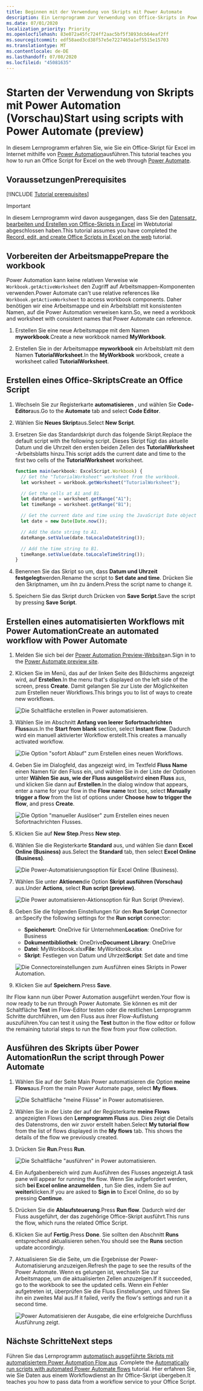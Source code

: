 ```yaml
---
title: Beginnen mit der Verwendung von Skripts mit Power Automate
description: Ein Lernprogramm zur Verwendung von Office-Skripts in Power automatisieren mithilfe eines manuellen Triggers.
ms.date: 07/01/2020
localization_priority: Priority
ms.openlocfilehash: 83e072a45fc724ff2aac5bf5f3893dcb64eaf2ff
ms.sourcegitcommit: edf58aed3cd38f57e5e7227465a1ef5515e15703
ms.translationtype: MT
ms.contentlocale: de-DE
ms.lasthandoff: 07/08/2020
ms.locfileid: "45081635"
---
```

# <a name="start-using-scripts-with-power-automate-preview"></a><span data-ttu-id="8c52b-103">Starten der Verwendung von Skripts mit Power Automation (Vorschau)</span><span class="sxs-lookup"><span data-stu-id="8c52b-103">Start using scripts with Power Automate (preview)</span></span>

<span data-ttu-id="8c52b-104">In diesem Lernprogramm erfahren Sie, wie Sie ein Office-Skript für Excel im Internet mithilfe von [Power Automation](https://flow.microsoft.com)ausführen.</span><span class="sxs-lookup"><span data-stu-id="8c52b-104">This tutorial teaches you how to run an Office Script for Excel on the web through [Power Automate](https://flow.microsoft.com).</span></span>

## <a name="prerequisites"></a><span data-ttu-id="8c52b-105">Voraussetzungen</span><span class="sxs-lookup"><span data-stu-id="8c52b-105">Prerequisites</span></span>

[!INCLUDE [Tutorial prerequisites](../includes/tutorial-prerequisites.md)]

> [!IMPORTANT]
> <span data-ttu-id="8c52b-106">In diesem Lernprogramm wird davon ausgegangen, dass Sie den [Datensatz, bearbeiten und Erstellen von Office-Skripts in Excel](excel-tutorial.md) im Webtutorial abgeschlossen haben.</span><span class="sxs-lookup"><span data-stu-id="8c52b-106">This tutorial assumes you have completed the [Record, edit, and create Office Scripts in Excel on the web](excel-tutorial.md) tutorial.</span></span>

## <a name="prepare-the-workbook"></a><span data-ttu-id="8c52b-107">Vorbereiten der Arbeitsmappe</span><span class="sxs-lookup"><span data-stu-id="8c52b-107">Prepare the workbook</span></span>

<span data-ttu-id="8c52b-108">Power Automation kann keine relativen Verweise wie `Workbook.getActiveWorksheet` den Zugriff auf Arbeitsmappen-Komponenten verwenden.</span><span class="sxs-lookup"><span data-stu-id="8c52b-108">Power Automate can't use relative references like `Workbook.getActiveWorksheet` to access workbook components.</span></span> <span data-ttu-id="8c52b-109">Daher benötigen wir eine Arbeitsmappe und ein Arbeitsblatt mit konsistenten Namen, auf die Power Automation verweisen kann.</span><span class="sxs-lookup"><span data-stu-id="8c52b-109">So, we need a workbook and worksheet with consistent names that Power Automate can reference.</span></span>

1. <span data-ttu-id="8c52b-110">Erstellen Sie eine neue Arbeitsmappe mit dem Namen **myworkbook**.</span><span class="sxs-lookup"><span data-stu-id="8c52b-110">Create a new workbook named **MyWorkbook**.</span></span>

2. <span data-ttu-id="8c52b-111">Erstellen Sie in der Arbeitsmappe **myworkbook** ein Arbeitsblatt mit dem Namen **TutorialWorksheet**.</span><span class="sxs-lookup"><span data-stu-id="8c52b-111">In the **MyWorkbook** workbook, create a worksheet called **TutorialWorksheet**.</span></span>

## <a name="create-an-office-script"></a><span data-ttu-id="8c52b-112">Erstellen eines Office-Skripts</span><span class="sxs-lookup"><span data-stu-id="8c52b-112">Create an Office Script</span></span>

1. <span data-ttu-id="8c52b-113">Wechseln Sie zur Registerkarte **automatisieren** , und wählen Sie **Code-Editor**aus.</span><span class="sxs-lookup"><span data-stu-id="8c52b-113">Go to the **Automate** tab and select **Code Editor**.</span></span>

2. <span data-ttu-id="8c52b-114">Wählen Sie **Neues Skript**aus.</span><span class="sxs-lookup"><span data-stu-id="8c52b-114">Select **New Script**.</span></span>

3. <span data-ttu-id="8c52b-115">Ersetzen Sie das Standardskript durch das folgende Skript.</span><span class="sxs-lookup"><span data-stu-id="8c52b-115">Replace the default script with the following script.</span></span> <span data-ttu-id="8c52b-116">Dieses Skript fügt das aktuelle Datum und die Uhrzeit den ersten beiden Zellen des **TutorialWorksheet** -Arbeitsblatts hinzu.</span><span class="sxs-lookup"><span data-stu-id="8c52b-116">This script adds the current date and time to the first two cells of the **TutorialWorksheet** worksheet.</span></span>

    ```TypeScript
    function main(workbook: ExcelScript.Workbook) {
      // Get the "TutorialWorksheet" worksheet from the workbook.
      let worksheet = workbook.getWorksheet("TutorialWorksheet");

      // Get the cells at A1 and B1.
      let dateRange = worksheet.getRange("A1");
      let timeRange = worksheet.getRange("B1");

      // Get the current date and time using the JavaScript Date object.
      let date = new Date(Date.now());

      // Add the date string to A1.
      dateRange.setValue(date.toLocaleDateString());

      // Add the time string to B1.
      timeRange.setValue(date.toLocaleTimeString());
    }
    ```

4. <span data-ttu-id="8c52b-117">Benennen Sie das Skript so um, dass **Datum und Uhrzeit festgelegt**werden.</span><span class="sxs-lookup"><span data-stu-id="8c52b-117">Rename the script to **Set date and time**.</span></span> <span data-ttu-id="8c52b-118">Drücken Sie den Skriptnamen, um ihn zu ändern.</span><span class="sxs-lookup"><span data-stu-id="8c52b-118">Press the script name to change it.</span></span>

5. <span data-ttu-id="8c52b-119">Speichern Sie das Skript durch Drücken von **Save Script**.</span><span class="sxs-lookup"><span data-stu-id="8c52b-119">Save the script by pressing **Save Script**.</span></span>

## <a name="create-an-automated-workflow-with-power-automate"></a><span data-ttu-id="8c52b-120">Erstellen eines automatisierten Workflows mit Power Automation</span><span class="sxs-lookup"><span data-stu-id="8c52b-120">Create an automated workflow with Power Automate</span></span>

1. <span data-ttu-id="8c52b-121">Melden Sie sich bei der [Power Automation Preview-Website](https://flow.microsoft.com)an.</span><span class="sxs-lookup"><span data-stu-id="8c52b-121">Sign in to the [Power Automate preview site](https://flow.microsoft.com).</span></span>

2. <span data-ttu-id="8c52b-122">Klicken Sie im Menü, das auf der linken Seite des Bildschirms angezeigt wird, auf **Erstellen**.</span><span class="sxs-lookup"><span data-stu-id="8c52b-122">In the menu that's displayed on the left side of the screen, press **Create**.</span></span> <span data-ttu-id="8c52b-123">Damit gelangen Sie zur Liste der Möglichkeiten zum Erstellen neuer Workflows.</span><span class="sxs-lookup"><span data-stu-id="8c52b-123">This brings you to list of ways to create new workflows.</span></span>

    ![Die Schaltfläche erstellen in Power automatisieren.](../images/power-automate-tutorial-1.png)

3. <span data-ttu-id="8c52b-125">Wählen Sie im Abschnitt **Anfang von leerer** **Sofortnachrichten Fluss**aus.</span><span class="sxs-lookup"><span data-stu-id="8c52b-125">In the **Start from blank** section, select **Instant flow**.</span></span> <span data-ttu-id="8c52b-126">Dadurch wird ein manuell aktivierter Workflow erstellt.</span><span class="sxs-lookup"><span data-stu-id="8c52b-126">This creates a manually activated workflow.</span></span>

    ![Die Option "sofort Ablauf" zum Erstellen eines neuen Workflows.](../images/power-automate-tutorial-2.png)

4. <span data-ttu-id="8c52b-128">Geben Sie im Dialogfeld, das angezeigt wird, im Textfeld **Fluss Name** einen Namen für den Fluss ein, und wählen Sie in der Liste der Optionen unter **Wählen Sie aus, wie der Fluss ausgelöst**wird **einen Fluss** aus, und klicken Sie dann auf **Erstellen**.</span><span class="sxs-lookup"><span data-stu-id="8c52b-128">In the dialog window that appears, enter a name for your flow in the **Flow name** text box, select **Manually trigger a flow** from the list of options under **Choose how to trigger the flow**, and press **Create**.</span></span>

    ![Die Option "manueller Auslöser" zum Erstellen eines neuen Sofortnachrichten Flusses.](../images/power-automate-tutorial-3.png)

5. <span data-ttu-id="8c52b-130">Klicken Sie auf **New Step**.</span><span class="sxs-lookup"><span data-stu-id="8c52b-130">Press **New step**.</span></span>

6. <span data-ttu-id="8c52b-131">Wählen Sie die Registerkarte **Standard** aus, und wählen Sie dann **Excel Online (Business)** aus.</span><span class="sxs-lookup"><span data-stu-id="8c52b-131">Select the **Standard** tab, then select **Excel Online (Business)**.</span></span>

    ![Die Power-Automatisierungsoption für Excel Online (Business).](../images/power-automate-tutorial-4.png)

7. <span data-ttu-id="8c52b-133">Wählen Sie unter **Aktionen**die Option **Skript ausführen (Vorschau)** aus.</span><span class="sxs-lookup"><span data-stu-id="8c52b-133">Under **Actions**, select **Run script (preview)**.</span></span>

    ![Die Power automatisieren-Aktionsoption für Run Script (Preview).](../images/power-automate-tutorial-5.png)

8. <span data-ttu-id="8c52b-135">Geben Sie die folgenden Einstellungen für den **Run Script** Connector an:</span><span class="sxs-lookup"><span data-stu-id="8c52b-135">Specify the following settings for the **Run script** connector:</span></span>

    - <span data-ttu-id="8c52b-136">**Speicherort**: OneDrive für Unternehmen</span><span class="sxs-lookup"><span data-stu-id="8c52b-136">**Location**: OneDrive for Business</span></span>
    - <span data-ttu-id="8c52b-137">**Dokumentbibliothek**: OneDrive</span><span class="sxs-lookup"><span data-stu-id="8c52b-137">**Document Library**: OneDrive</span></span>
    - <span data-ttu-id="8c52b-138">**Datei**: MyWorkbook.xlsx</span><span class="sxs-lookup"><span data-stu-id="8c52b-138">**File**: MyWorkbook.xlsx</span></span>
    - <span data-ttu-id="8c52b-139">**Skript**: Festlegen von Datum und Uhrzeit</span><span class="sxs-lookup"><span data-stu-id="8c52b-139">**Script**: Set date and time</span></span>

    ![Die Connectoreinstellungen zum Ausführen eines Skripts in Power Automation.](../images/power-automate-tutorial-6.png)

9. <span data-ttu-id="8c52b-141">Klicken Sie auf **Speichern**.</span><span class="sxs-lookup"><span data-stu-id="8c52b-141">Press **Save**.</span></span>

<span data-ttu-id="8c52b-142">Ihr Flow kann nun über Power Automation ausgeführt werden.</span><span class="sxs-lookup"><span data-stu-id="8c52b-142">Your flow is now ready to be run through Power Automate.</span></span> <span data-ttu-id="8c52b-143">Sie können es mit der Schaltfläche **Test** im Flow-Editor testen oder die restlichen Lernprogramm Schritte durchführen, um den Fluss aus ihrer Flow-Auflistung auszuführen.</span><span class="sxs-lookup"><span data-stu-id="8c52b-143">You can test it using the **Test** button in the flow editor or follow the remaining tutorial steps to run the flow from your flow collection.</span></span>

## <a name="run-the-script-through-power-automate"></a><span data-ttu-id="8c52b-144">Ausführen des Skripts über Power Automation</span><span class="sxs-lookup"><span data-stu-id="8c52b-144">Run the script through Power Automate</span></span>

1. <span data-ttu-id="8c52b-145">Wählen Sie auf der Seite Main Power automatisieren die Option **meine Flows**aus.</span><span class="sxs-lookup"><span data-stu-id="8c52b-145">From the main Power Automate page, select **My flows**.</span></span>

    ![Die Schaltfläche "meine Flüsse" in Power automatisieren.](../images/power-automate-tutorial-7.png)

2. <span data-ttu-id="8c52b-147">Wählen Sie in der Liste der auf der Registerkarte **meine Flows** angezeigten Flows den **Lernprogramm Fluss** aus. Dies zeigt die Details des Datenstroms, den wir zuvor erstellt haben.</span><span class="sxs-lookup"><span data-stu-id="8c52b-147">Select **My tutorial flow** from the list of flows displayed in the **My flows** tab. This shows the details of the flow we previously created.</span></span>

3. <span data-ttu-id="8c52b-148">Drücken Sie **Run**.</span><span class="sxs-lookup"><span data-stu-id="8c52b-148">Press **Run**.</span></span>

    ![Die Schaltfläche "ausführen" in Power automatisieren.](../images/power-automate-tutorial-8.png)

4. <span data-ttu-id="8c52b-150">Ein Aufgabenbereich wird zum Ausführen des Flusses angezeigt.</span><span class="sxs-lookup"><span data-stu-id="8c52b-150">A task pane will appear for running the flow.</span></span> <span data-ttu-id="8c52b-151">Wenn Sie aufgefordert werden, sich **bei Excel online anzumelden** , tun Sie dies, indem Sie auf **weiter**klicken.</span><span class="sxs-lookup"><span data-stu-id="8c52b-151">If you are asked to **Sign in** to Excel Online, do so by pressing **Continue**.</span></span>

5. <span data-ttu-id="8c52b-152">Drücken Sie die **Ablaufsteuerung**.</span><span class="sxs-lookup"><span data-stu-id="8c52b-152">Press **Run flow**.</span></span> <span data-ttu-id="8c52b-153">Dadurch wird der Fluss ausgeführt, der das zugehörige Office-Skript ausführt.</span><span class="sxs-lookup"><span data-stu-id="8c52b-153">This runs the flow, which runs the related Office Script.</span></span>

6. <span data-ttu-id="8c52b-154">Klicken Sie auf **Fertig**.</span><span class="sxs-lookup"><span data-stu-id="8c52b-154">Press **Done**.</span></span> <span data-ttu-id="8c52b-155">Sie sollten den Abschnitt **Runs** entsprechend aktualisieren sehen.</span><span class="sxs-lookup"><span data-stu-id="8c52b-155">You should see the **Runs** section update accordingly.</span></span>

7. <span data-ttu-id="8c52b-156">Aktualisieren Sie die Seite, um die Ergebnisse der Power-Automatisierung anzuzeigen.</span><span class="sxs-lookup"><span data-stu-id="8c52b-156">Refresh the page to see the results of the Power Automate.</span></span> <span data-ttu-id="8c52b-157">Wenn es gelungen ist, wechseln Sie zur Arbeitsmappe, um die aktualisierten Zellen anzuzeigen.</span><span class="sxs-lookup"><span data-stu-id="8c52b-157">If it succeeded, go to the workbook to see the updated cells.</span></span> <span data-ttu-id="8c52b-158">Wenn ein Fehler aufgetreten ist, überprüfen Sie die Fluss Einstellungen, und führen Sie ihn ein zweites Mal aus.</span><span class="sxs-lookup"><span data-stu-id="8c52b-158">If it failed, verify the flow's settings and run it a second time.</span></span>

    ![Power Automatisieren der Ausgabe, die eine erfolgreiche Durchfluss Ausführung zeigt.](../images/power-automate-tutorial-9.png)

## <a name="next-steps"></a><span data-ttu-id="8c52b-160">Nächste Schritte</span><span class="sxs-lookup"><span data-stu-id="8c52b-160">Next steps</span></span>

<span data-ttu-id="8c52b-161">Führen Sie das Lernprogramm [automatisch ausgeführte Skripts mit automatisiertem Power Automation Flow aus](excel-power-automate-trigger.md) .</span><span class="sxs-lookup"><span data-stu-id="8c52b-161">Complete the [Automatically run scripts with automated Power Automate flows](excel-power-automate-trigger.md) tutorial.</span></span> <span data-ttu-id="8c52b-162">Hier erfahren Sie, wie Sie Daten aus einem Workflowdienst an Ihr Office-Skript übergeben.</span><span class="sxs-lookup"><span data-stu-id="8c52b-162">It teaches you how to pass data from a workflow service to your Office Script.</span></span>
